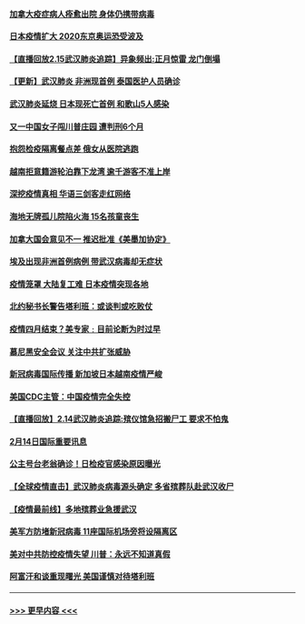 #### [加拿大疫症病人痊愈出院 身体仍携带病毒](../pages/prog202/a102778061.md?t=02152344) 
#### [日本疫情扩大 2020东京奥运恐受波及](../pages/prog202/a102778049.md?t=02152344) 
#### [【直播回放2.15武汉肺炎追踪】异象频出:正月惊雷 龙门倒塌](../pages/prog202/a102777974.md?t=02152344) 
#### [【更新】武汉肺炎 非洲现首例 泰国医护人员确诊](../pages/prog202/a102770740.md?t=02152344) 
#### [武汉肺炎延烧 日本现死亡首例 和歌山5人感染](../pages/prog202/a102777815.md?t=02152344) 
#### [又一中国女子闯川普庄园 遭判刑6个月](../pages/prog202/a102777673.md?t=02152344) 
#### [抱怨检疫隔离餐点差 俄女从医院逃跑](../pages/prog202/a102777667.md?t=02152344) 
#### [越南拒意籍游轮泊靠下龙湾 逾千游客不准上岸](../pages/prog202/a102777646.md?t=02152344) 
#### [深挖疫情真相 华语三剑客走红网络](../pages/prog202/a102777624.md?t=02152344) 
#### [海地无牌孤儿院陷火海 15名孩童丧生](../pages/prog202/a102777620.md?t=02152344) 
#### [加拿大国会意见不一 推迟批准《美墨加协定》](../pages/prog202/a102777575.md?t=02152344) 
#### [埃及出现非洲首例病例 带武汉病毒却无症状](../pages/prog202/a102777559.md?t=02152344) 
#### [疫情笼罩 大陆复工难 日本疫情突现各地](../pages/prog202/a102777455.md?t=02152344) 
#### [北约秘书长警告塔利班：或谈判或吃败仗](../pages/prog202/a102777442.md?t=02152344) 
#### [疫情四月结束？美专家﹕目前论断为时过早](../pages/prog202/a102777248.md?t=02152344) 
#### [慕尼黑安全会议 关注中共扩张威胁](../pages/prog202/a102777254.md?t=02152344) 
#### [新冠病毒国际传播 新加坡日本越南疫情严峻](../pages/prog202/a102777245.md?t=02152344) 
#### [美国CDC主管：中国疫情完全失控](../pages/prog202/a102777236.md?t=02152344) 
#### [【直播回放】2.14武汉肺炎追踪:殡仪馆急招搬尸工 要求不怕鬼](../pages/prog202/a102777141.md?t=02152344) 
#### [2月14日国际重要讯息](../pages/prog202/a102777073.md?t=02152344) 
#### [公主号台老翁确诊！日检疫官感染原因曝光](../pages/prog202/a102777075.md?t=02152344) 
#### [【全球疫情直击】武汉肺炎病毒源头确定 多省殡葬队赴武汉收尸](../pages/prog202/a102777026.md?t=02152344) 
#### [【疫情最前线】多地殡葬业急援武汉](../pages/prog202/a102776986.md?t=02152344) 
#### [美军方防堵新冠病毒 11座国际机场旁将设隔离区](../pages/prog202/a102776870.md?t=02152344) 
#### [美对中共防控疫情失望 川普：永远不知道真假](../pages/prog202/a102776836.md?t=02152344) 
#### [阿富汗和谈重现曙光 美国谨慎对待塔利班](../pages/prog202/a102776748.md?t=02152344) 

----
#### [ >>> 更早内容 <<< ](../indexes/prog202-earlier.md)
